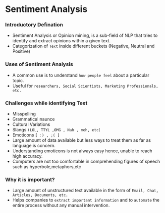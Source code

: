 # Sentiment Analysis
### Introductory Defination
- Sentiment Analysis or Opinion mining, is a sub-field of NLP that tries to identify and extract opinions within a given text.
- Categorization of `Text` inside different buckets (Negative, Neutral and Positive)

### Uses of Sentiment Analysis
- A common use is to understand `how people feel` about a particular topic.
- Useful for `researchers, Social Scientists, Marketing Professionals, etc.`

### Challenges while identifying Text
- Misspelling
- Grammatical naunce
- Cultural Variations
- Slangs `(LOL, TTYL ,OMG , Nah , meh, etc)`
- Emoticons `[ :) , ;( ]`
- Large amount of data available but less ways to treat them as far as language is concern.
- Understanding emoticons is not always easy hence, unable to reach high accuracy.
- Computers are not too comfortable in comprehending figures of speech such as hyperbole,metaphors,etc
### Why it is important?
- Large amount of unstructured text available in the form of `Email, Chat, Articles, Documents, etc.`
- Helps companies to `extract important information` and to `automate` the entire process without any manual intervention. 
